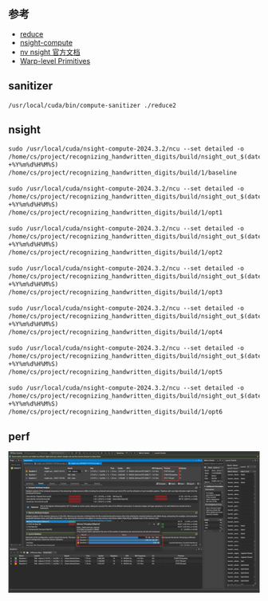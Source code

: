 ## 参考

* [reduce](https://zhuanlan.zhihu.com/p/426978026)
* [nsight-compute](https://zhuanlan.zhihu.com/p/662012270)
* [nv nsight 官方文档](https://docs.nvidia.com/nsight-compute/NsightCompute/index.html)
* [Warp-level Primitives](https://developer.nvidia.com/blog/using-cuda-warp-level-primitives/)

## sanitizer

```
/usr/local/cuda/bin/compute-sanitizer ./reduce2
```
## nsight
```
sudo /usr/local/cuda/nsight-compute-2024.3.2/ncu --set detailed -o /home/cs/project/recognizing_handwritten_digits/build/nsight_out_$(date +%Y%m%d%H%M%S) /home/cs/project/recognizing_handwritten_digits/build/1/baseline

sudo /usr/local/cuda/nsight-compute-2024.3.2/ncu --set detailed -o /home/cs/project/recognizing_handwritten_digits/build/nsight_out_$(date +%Y%m%d%H%M%S) /home/cs/project/recognizing_handwritten_digits/build/1/opt1

sudo /usr/local/cuda/nsight-compute-2024.3.2/ncu --set detailed -o /home/cs/project/recognizing_handwritten_digits/build/nsight_out_$(date +%Y%m%d%H%M%S) /home/cs/project/recognizing_handwritten_digits/build/1/opt2

sudo /usr/local/cuda/nsight-compute-2024.3.2/ncu --set detailed -o /home/cs/project/recognizing_handwritten_digits/build/nsight_out_$(date +%Y%m%d%H%M%S) /home/cs/project/recognizing_handwritten_digits/build/1/opt3

sudo /usr/local/cuda/nsight-compute-2024.3.2/ncu --set detailed -o /home/cs/project/recognizing_handwritten_digits/build/nsight_out_$(date +%Y%m%d%H%M%S) /home/cs/project/recognizing_handwritten_digits/build/1/opt4

sudo /usr/local/cuda/nsight-compute-2024.3.2/ncu --set detailed -o /home/cs/project/recognizing_handwritten_digits/build/nsight_out_$(date +%Y%m%d%H%M%S) /home/cs/project/recognizing_handwritten_digits/build/1/opt5

sudo /usr/local/cuda/nsight-compute-2024.3.2/ncu --set detailed -o /home/cs/project/recognizing_handwritten_digits/build/nsight_out_$(date +%Y%m%d%H%M%S) /home/cs/project/recognizing_handwritten_digits/build/1/opt6
```

## perf
![alt text](1/perf/image1.png)